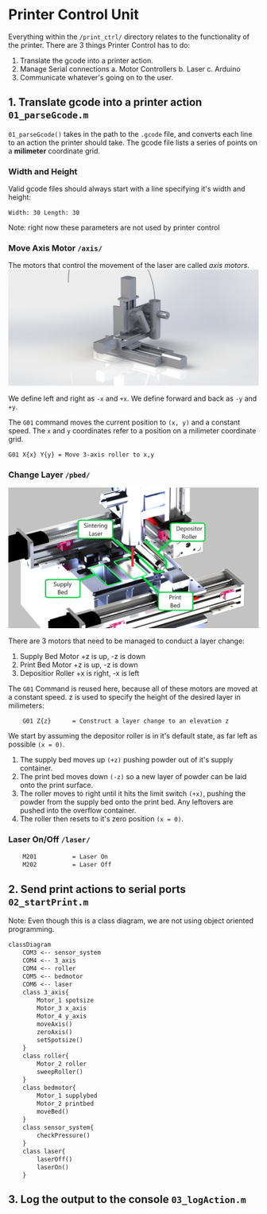 # Printer Control Unit ##

Everything within the `/print_ctrl/` directory relates to the functionality of the printer.
There are 3 things Printer Control has to do:

1. Translate the gcode into a printer action.
2. Manage Serial connections
    a. Motor Controllers
    b. Laser
    c. Arduino
3. Communicate whatever's going on to the user.

## 1. Translate gcode into a printer action `01_parseGcode.m` ##

`01_parseGcode()` takes in the path to the `.gcode` file, and converts each line to an action the printer should take. The gcode file lists a series of points on a **milimeter** coordinate grid.

### Width and Height ###
Valid gcode files should always start with a line specifying it's width and height:
```
Width: 30 Length: 30
```
Note: right now these parameters are not used by printer control

### Move Axis Motor `/axis/` ###
The motors that control the movement of the laser are called _axis motors_.
![3-axis motor](./images/XYZRender.JPG)

We define left and right as `-x` and `+x`.
We define forward and back as `-y` and `+y`.

The `G01` command moves the current position to `(x, y)` and a constant speed. The `x` and `y` coordinates refer to a position on a milimeter coordinate grid.
```
G01 X{x} Y{y} = Move 3-axis roller to x,y
```
### Change Layer `/pbed/` ###
![Powder Bed](./images/printbeds.png)

There are 3 motors that need to be managed to conduct a layer change:
1. Supply Bed Motor
    +z is up, -z is down
2. Print Bed Motor
    +z is up, -z is down
3. Depositior Roller
    +x is right, -x is left

The `G01` Command is reused here, because all of these motors are moved at a constant speed. z is used to specify the height of the desired layer in milimeters:
```
    G01 Z{z}      = Construct a layer change to an elevation z
```

We start by assuming the depositor roller is in it's default state, as far left as possible `(x = 0)`.
1. The supply bed moves up `(+z)` pushing powder out of it's supply container.
2. The print bed moves down `(-z)` so a new layer of powder can be laid onto the print surface.
3. The roller moves to right until it hits the limit switch `(+x)`, pushing the powder from the supply bed onto the print bed. Any leftovers are pushed into the overflow container.
4. The roller then resets to it's zero position `(x = 0)`.

### Laser On/Off `/laser/` ###
```
    M201          = Laser On
    M202          = Laser Off
```

## 2. Send print actions to serial ports `02_startPrint.m` ##

Note: Even though this is a class diagram, we are not using object oriented programming.
```mermaid
classDiagram
    COM3 <-- sensor_system
    COM4 <-- 3_axis
    COM4 <-- roller
    COM5 <-- bedmotor
    COM6 <-- laser
    class 3_axis{
        Motor_1 spotsize
        Motor_3 x_axis
        Motor_4 y_axis
        moveAxis()
        zeroAxis()
        setSpotsize()
    }
    class roller{
        Motor_2 roller
        sweepRoller()
    }
    class bedmotor{
        Motor_1 supplybed
        Motor_2 printbed
        moveBed()
    }
    class sensor_system{
        checkPressure()
    }
    class laser{
        laserOff()
        laserOn()
    }
```

## 3. Log the output to the console `03_logAction.m` ##